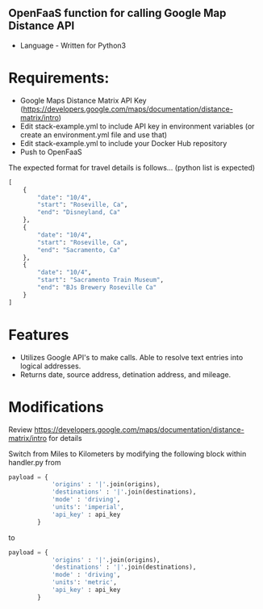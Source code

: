 ## OpenFaaS function for calling Google Map Distance API

* Language - Written for Python3 

# Requirements: 
* Google Maps Distance Matrix API Key (https://developers.google.com/maps/documentation/distance-matrix/intro) 
* Edit stack-example.yml to include API key in environment variables (or create an environment.yml file and use that) 
* Edit stack-example.yml to include your Docker Hub repository 
* Push to OpenFaaS

The expected format for travel details is follows... (python list is expected) 

```python
[
    {
        "date": "10/4",
        "start": "Roseville, Ca",
        "end": "Disneyland, Ca"
    },
    {
        "date": "10/4",
        "start": "Roseville, Ca",
        "end": "Sacramento, Ca"
    },
    {
        "date": "10/4",
        "start": "Sacramento Train Museum",
        "end": "BJs Brewery Roseville Ca"
    }
]
```

# Features 

* Utilizes Google API's to make calls. Able to resolve text entries into logical addresses. 
* Returns date, source address, detination address, and mileage. 

# Modifications 

Review https://developers.google.com/maps/documentation/distance-matrix/intro for details 

Switch from Miles to Kilometers by modifying the following block within handler.py from 

```python
payload = {
            'origins' : '|'.join(origins),
            'destinations' : '|'.join(destinations), 
            'mode' : 'driving',
            'units': 'imperial',
            'api_key' : api_key
        }
```
to 

```python
payload = {
            'origins' : '|'.join(origins),
            'destinations' : '|'.join(destinations), 
            'mode' : 'driving',
            'units': 'metric',
            'api_key' : api_key
        }
```